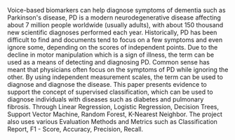 Voice-based biomarkers can help diagnose symptoms of dementia such as 
Parkinson's disease, PD is a modern neurodegenerative disease affecting about 7 
million people worldwide (usually adults), with about 150 thousand new 
scientific diagnoses performed each year. Historically, PD has been difficult to 
find and documents tend to focus on a few symptoms and even ignore some, 
depending on the scores of independent points. Due to the decline in motor 
manipulation which is a sign of illness, the term can be used as a means of 
detecting and diagnosing PD. Common sense has meant that physicians often 
focus on the symptoms of PD while ignoring the other. By using independent 
measurement scales, the term can be used to diagnose and diagnose the disease. 
This paper presents evidence to support the concept of supervised classification, 
which can be used to diagnose individuals with diseases such as diabetes and 
pulmonary fibrosis. Through Linear Regression, Logistic Regression, Decision 
Trees, Support Vector Machine, Random Forest, K-Nearest Neighbor. The project 
also uses various Evaluation Methods and Metrics such as Classification Report, 
F1 - Score, Accuracy, Precision, Recall.

